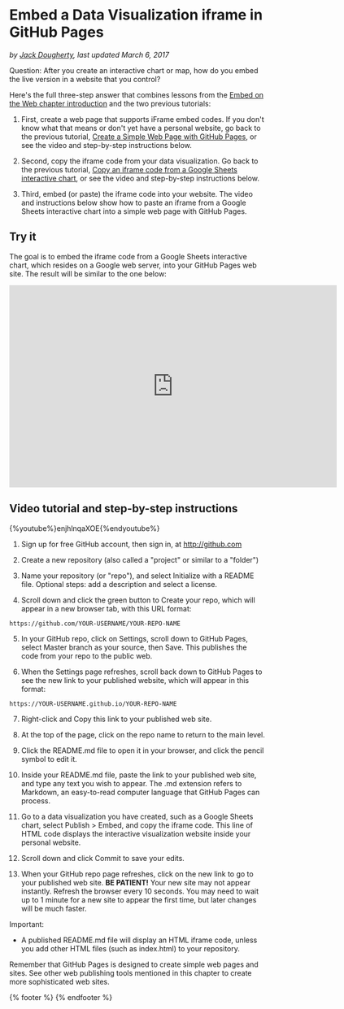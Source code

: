 # Embed a Data Visualization iframe in GitHub Pages
*by [Jack Dougherty](../introduction/who.md), last updated March 6, 2017*

Question: After you create an interactive chart or map, how do you embed the live version in a website that you control?

Here's the full three-step answer that combines lessons from the [Embed on the Web chapter introduction](../embed) and the two previous tutorials:

1) First, create a web page that supports iFrame embed codes. If you don't know what that means or don't yet have a personal website, go back to the previous tutorial, [Create a Simple Web Page with GitHub Pages](../github-pages), or see the video and step-by-step instructions below.

2) Second, copy the iframe code from your data visualization. Go back to the previous tutorial, [Copy an iframe code from a Google Sheets interactive chart](../iframe-google-sheets), or see the video and step-by-step instructions below.

3) Third, embed (or paste) the iframe code into your website. The video and instructions below show how to paste an iframe from a Google Sheets interactive chart into a simple web page with GitHub Pages.

## Try it

The goal is to embed the iframe code from a Google Sheets interactive chart, which resides on a Google web server, into your GitHub Pages web site. The result will be similar to the one below:

<iframe width="644" height="398" seamless frameborder="0" scrolling="no" src="https://docs.google.com/spreadsheets/d/1YgBWYm9nTGlCuyqSwU3SDb7xk-SMSPgjfYq5iLqL0nQ/pubchart?oid=200651442&amp;format=interactive"></iframe>

## Video tutorial and step-by-step instructions

{%youtube%}enjhlnqaXOE{%endyoutube%}

1) Sign up for free GitHub account, then sign in, at http://github.com

2) Create a new repository (also called a "project" or similar to a "folder")

3) Name your repository (or "repo"), and select Initialize with a README file. Optional steps: add a description and select a license.

4) Scroll down and click the green button to Create your repo, which will appear in a new browser tab, with this URL format:
```
https://github.com/YOUR-USERNAME/YOUR-REPO-NAME
```

5) In your GitHub repo, click on Settings, scroll down to GitHub Pages, select Master branch as your source, then Save. This publishes the code from your repo to the public web.

6) When the Settings page refreshes, scroll back down to GitHub Pages to see the new link to your published website, which will appear in this format:
```
https://YOUR-USERNAME.github.io/YOUR-REPO-NAME
```

7) Right-click and Copy this link to your published web site.

8) At the top of the page, click on the repo name to return to the main level.

9) Click the README.md file to open it in your browser, and click the pencil symbol to edit it.

10) Inside your README.md file, paste the link to your published web site, and type any text you wish to appear. The .md extension refers to Markdown, an easy-to-read computer language that GitHub Pages can process.

11) Go to a data visualization you have created, such as a Google Sheets chart, select Publish > Embed, and copy the iframe code. This line of HTML code displays the interactive visualization website inside your personal website.  

12) Scroll down and click Commit to save your edits.

13) When your GitHub repo page refreshes, click on the new link to go to your published web site.
**BE PATIENT!** Your new site may not appear instantly. Refresh the browser every 10 seconds. You may need to wait up to 1 minute for a new site to appear the first time, but later changes will be much faster.

Important:
- A published README.md file will display an HTML iframe code, unless you add other HTML files (such as index.html) to your repository.

Remember that GitHub Pages is designed to create simple web pages and sites. See other web publishing tools mentioned in this chapter to create more sophisticated web sites.

{% footer %}
{% endfooter %}
